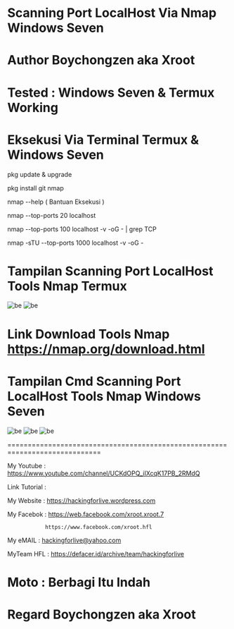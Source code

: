 # Scanning Port LocalHost Via Nmap Windows Seven

# Author Boychongzen aka Xroot

# Tested : Windows Seven & Termux Working

# Eksekusi Via Terminal Termux & Windows Seven

pkg update & upgrade

pkg install git nmap

nmap --help ( Bantuan Eksekusi )

nmap --top-ports 20 localhost

nmap --top-ports 100 localhost -v -oG - | grep TCP

nmap -sTU --top-ports 1000 localhost -v -oG -

# Tampilan Scanning Port LocalHost Tools Nmap Termux
![be](https://raw.githubusercontent.com/boychongzen18/Nmap-ScanningPort/master/tremos.jpg)
![be](https://raw.githubusercontent.com/boychongzen18/Nmap-ScanningPort/master/tremos1.jpg)

# Link Download Tools Nmap https://nmap.org/download.html

# Tampilan Cmd Scanning Port LocalHost Tools Nmap Windows Seven
![be](https://raw.githubusercontent.com/boychongzen18/Nmap-ScanningPort/master/nmap.jpg)
![be](https://raw.githubusercontent.com/boychongzen18/Nmap-ScanningPort/master/nmap1.jpg)
![be](https://raw.githubusercontent.com/boychongzen18/Nmap-ScanningPort/master/nmap2.jpg)

=============================================================================

My Youtube    : https://www.youtube.com/channel/UCKdOPQ_iIXcqK17PB_2RMdQ

Link Tutorial : 

My Website    : https://hackingforlive.wordpress.com

My Facebok    : https://web.facebook.com/xroot.xroot.7

                https://www.facebook.com/xroot.hfl

My eMAIL      : hackingforlive@yahoo.com

MyTeam HFL    : https://defacer.id/archive/team/hackingforlive

# Moto : Berbagi Itu Indah

# Regard Boychongzen aka Xroot
